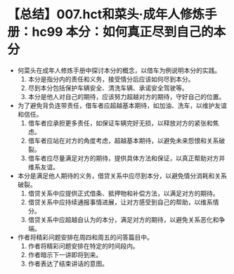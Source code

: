 # 【总结】007.hct和菜头·成年人修炼手册：hc99 本分：如何真正尽到自己的本分

-   何菜头在成年人修炼手册中探讨本分的概念，以借车为例说明本分的实践。
    1.  本分是指分内的责任和义务，接受情分后应该如何尽到本分。
    2.  尽到本分包括保护车辆安全、清洗车辆、承诺安全驾驶等。
    3.  本分是他人对自己的期待，应该努力超越对方的期待，守好自己的位置。
-   为了避免背负连带责任，借车者应超越基本期待，如加油、洗车，以维护友谊和信任。
    1.  借车者应承担更多责任，如保证车辆完好无损，以释放对方的紧张和焦虑。
    2.  借车者应站在对方的角度考虑，超越基本期待，以避免未来怨恨和关系破裂。
    3.  借车者应尽量满足对方的期待，提供具体方法和保证，以真正帮助对方并维系友谊。
-   本分是满足他人期待的义务，借贷关系中应尽到本分，以避免情分消耗和关系破裂。
    1.  借贷关系中应提供正式借条、抵押物和补偿方法，以满足对方的期待。
    2.  借贷关系中应持续通报事情进展，让对方感受到自己的帮助，以维系情分。
    3.  借贷关系中应超越自认为的本分，满足对方的期待，以避免关系恶化和争端。
-   作者将精彩问题安排在周四和周五的问答篇目中。
    1.  作者将精彩问题安排在特定的时间段内。
    2.  作者暗示下一讲即将到来。
    3.  作者表达了结束讲话的意图。